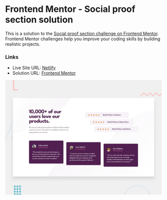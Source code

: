 # Frontend Mentor - Social proof section solution

This is a solution to the [Social proof section challenge on Frontend Mentor](https://www.frontendmentor.io/challenges/social-proof-section-6e0qTv_bA). Frontend Mentor challenges help you improve your coding skills by building realistic projects.

### Links

- Live Site URL: [Netlify](https://frontendmentor-solutions.netlify.app/social-proof-section/)
- Solution URL: [Frontend Mentor](https://www.frontendmentor.io/solutions/responsive-four-card-section-by-grid-layout-FR0Ewf7qw7)

![This is an image](./design/desktop-preview.jpg)
